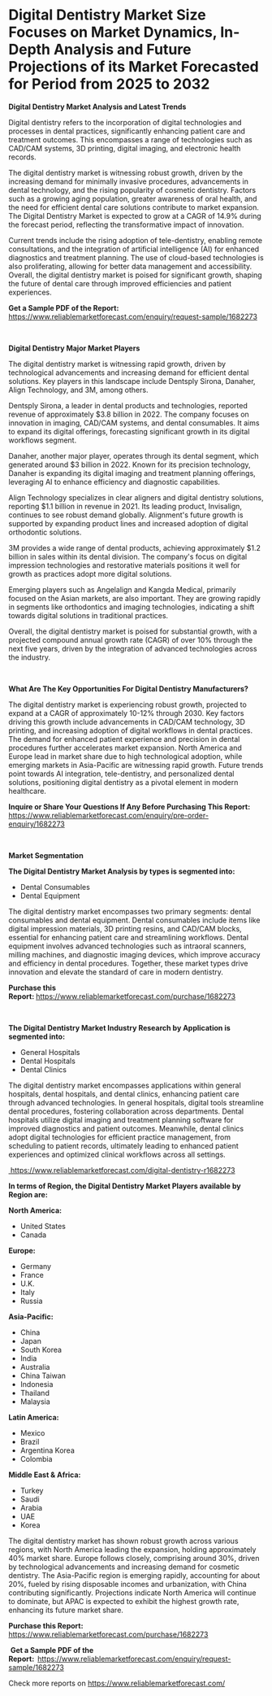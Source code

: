 <p><h1>Digital Dentistry Market Size Focuses on Market Dynamics, In-Depth Analysis and Future Projections of its Market Forecasted for Period from 2025 to 2032</h1></p><p><strong>Digital Dentistry Market Analysis and Latest Trends</strong></p>
<p><p>Digital dentistry refers to the incorporation of digital technologies and processes in dental practices, significantly enhancing patient care and treatment outcomes. This encompasses a range of technologies such as CAD/CAM systems, 3D printing, digital imaging, and electronic health records. </p><p>The digital dentistry market is witnessing robust growth, driven by the increasing demand for minimally invasive procedures, advancements in dental technology, and the rising popularity of cosmetic dentistry. Factors such as a growing aging population, greater awareness of oral health, and the need for efficient dental care solutions contribute to market expansion. The Digital Dentistry Market is expected to grow at a CAGR of 14.9% during the forecast period, reflecting the transformative impact of innovation.</p><p>Current trends include the rising adoption of tele-dentistry, enabling remote consultations, and the integration of artificial intelligence (AI) for enhanced diagnostics and treatment planning. The use of cloud-based technologies is also proliferating, allowing for better data management and accessibility. Overall, the digital dentistry market is poised for significant growth, shaping the future of dental care through improved efficiencies and patient experiences.</p></p>
<p><strong>Get a Sample PDF of the Report:&nbsp;</strong> <a href="https://www.reliablemarketforecast.com/enquiry/request-sample/1682273?utm_campaign=2299&utm_medium=2&utm_source=Github&utm_content=ia&utm_term=03032025&utm_id=digital-dentistry">https://www.reliablemarketforecast.com/enquiry/request-sample/1682273</a></p>
<p>&nbsp;</p>
<p><strong>Digital Dentistry Major Market Players</strong></p>
<p><p>The digital dentistry market is witnessing rapid growth, driven by technological advancements and increasing demand for efficient dental solutions. Key players in this landscape include Dentsply Sirona, Danaher, Align Technology, and 3M, among others. </p><p>Dentsply Sirona, a leader in dental products and technologies, reported revenue of approximately $3.8 billion in 2022. The company focuses on innovation in imaging, CAD/CAM systems, and dental consumables. It aims to expand its digital offerings, forecasting significant growth in its digital workflows segment.</p><p>Danaher, another major player, operates through its dental segment, which generated around $3 billion in 2022. Known for its precision technology, Danaher is expanding its digital imaging and treatment planning offerings, leveraging AI to enhance efficiency and diagnostic capabilities.</p><p>Align Technology specializes in clear aligners and digital dentistry solutions, reporting $1.1 billion in revenue in 2021. Its leading product, Invisalign, continues to see robust demand globally. Alignment's future growth is supported by expanding product lines and increased adoption of digital orthodontic solutions.</p><p>3M provides a wide range of dental products, achieving approximately $1.2 billion in sales within its dental division. The company's focus on digital impression technologies and restorative materials positions it well for growth as practices adopt more digital solutions.</p><p>Emerging players such as Angelalign and Kangda Medical, primarily focused on the Asian markets, are also important. They are growing rapidly in segments like orthodontics and imaging technologies, indicating a shift towards digital solutions in traditional practices.</p><p>Overall, the digital dentistry market is poised for substantial growth, with a projected compound annual growth rate (CAGR) of over 10% through the next five years, driven by the integration of advanced technologies across the industry.</p></p>
<p>&nbsp;</p>
<p><strong>What Are The Key Opportunities For Digital Dentistry Manufacturers?</strong></p>
<p><p>The digital dentistry market is experiencing robust growth, projected to expand at a CAGR of approximately 10-12% through 2030. Key factors driving this growth include advancements in CAD/CAM technology, 3D printing, and increasing adoption of digital workflows in dental practices. The demand for enhanced patient experience and precision in dental procedures further accelerates market expansion. North America and Europe lead in market share due to high technological adoption, while emerging markets in Asia-Pacific are witnessing rapid growth. Future trends point towards AI integration, tele-dentistry, and personalized dental solutions, positioning digital dentistry as a pivotal element in modern healthcare.</p></p>
<p><strong>Inquire or Share Your Questions If Any Before Purchasing This Report:</strong> <a href="https://www.reliablemarketforecast.com/enquiry/pre-order-enquiry/1682273?utm_campaign=2299&utm_medium=2&utm_source=Github&utm_content=ia&utm_term=03032025&utm_id=digital-dentistry">https://www.reliablemarketforecast.com/enquiry/pre-order-enquiry/1682273</a></p>
<p>&nbsp;</p>
<p><strong>Market Segmentation</strong></p>
<p><strong>The Digital Dentistry Market Analysis by types is segmented into:</strong></p>
<p><ul><li>Dental Consumables</li><li>Dental Equipment</li></ul></p>
<p><p>The digital dentistry market encompasses two primary segments: dental consumables and dental equipment. Dental consumables include items like digital impression materials, 3D printing resins, and CAD/CAM blocks, essential for enhancing patient care and streamlining workflows. Dental equipment involves advanced technologies such as intraoral scanners, milling machines, and diagnostic imaging devices, which improve accuracy and efficiency in dental procedures. Together, these market types drive innovation and elevate the standard of care in modern dentistry.</p></p>
<p><strong>Purchase this Report:&nbsp;</strong><a href="https://www.reliablemarketforecast.com/purchase/1682273?utm_campaign=2299&utm_medium=2&utm_source=Github&utm_content=ia&utm_term=03032025&utm_id=digital-dentistry">https://www.reliablemarketforecast.com/purchase/1682273</a></p>
<p>&nbsp;</p>
<p><strong>The Digital Dentistry Market Industry Research by Application is segmented into:</strong></p>
<p><ul><li>General Hospitals</li><li>Dental Hospitals</li><li>Dental Clinics</li></ul></p>
<p><p>The digital dentistry market encompasses applications within general hospitals, dental hospitals, and dental clinics, enhancing patient care through advanced technologies. In general hospitals, digital tools streamline dental procedures, fostering collaboration across departments. Dental hospitals utilize digital imaging and treatment planning software for improved diagnostics and patient outcomes. Meanwhile, dental clinics adopt digital technologies for efficient practice management, from scheduling to patient records, ultimately leading to enhanced patient experiences and optimized clinical workflows across all settings.</p></p>
<p><a href="https://www.reliablemarketforecast.com/digital-dentistry-r1682273?utm_campaign=2299&utm_medium=2&utm_source=Github&utm_content=ia&utm_term=03032025&utm_id=digital-dentistry">&nbsp;https://www.reliablemarketforecast.com/digital-dentistry-r1682273</a></p>
<p><strong>In terms of Region, the Digital Dentistry Market Players available by Region are:</strong></p>
<p>
    <p> <strong> North America: </strong>
        <ul>
            <li>United States</li>
            <li>Canada</li>
        </ul>
        </p> 
    <p> <strong> Europe: </strong>
        <ul>
            <li>Germany</li>
            <li>France</li>
            <li>U.K.</li>
            <li>Italy</li>
            <li>Russia</li>
        </ul>
        </p> 
    <p> <strong> Asia-Pacific: </strong>
        <ul>
            <li>China</li>
            <li>Japan</li>
            <li>South Korea</li>
            <li>India</li>
            <li>Australia</li>
            <li>China Taiwan</li>
            <li>Indonesia</li>
            <li>Thailand</li>
            <li>Malaysia</li>
        </ul>
        </p> 
    <p> <strong> Latin America: </strong>
        <ul>
            <li>Mexico</li>
            <li>Brazil</li>
            <li>Argentina Korea</li>
            <li>Colombia</li>
        </ul>
        </p> 
    <p> <strong> Middle East & Africa: </strong>
        <ul>
            <li>Turkey</li>
            <li>Saudi</li>
            <li>Arabia</li>
            <li>UAE</li>
            <li>Korea</li>
        </ul>
    </p>
    </p>
<p><p>The digital dentistry market has shown robust growth across various regions, with North America leading the expansion, holding approximately 40% market share. Europe follows closely, comprising around 30%, driven by technological advancements and increasing demand for cosmetic dentistry. The Asia-Pacific region is emerging rapidly, accounting for about 20%, fueled by rising disposable incomes and urbanization, with China contributing significantly. Projections indicate North America will continue to dominate, but APAC is expected to exhibit the highest growth rate, enhancing its future market share.</p></p>
<p><strong>Purchase this Report: </strong><a href="https://www.reliablemarketforecast.com/purchase/1682273?utm_campaign=2299&utm_medium=2&utm_source=Github&utm_content=ia&utm_term=03032025&utm_id=digital-dentistry">https://www.reliablemarketforecast.com/purchase/1682273</a></p>
<p>&nbsp;<strong>Get a Sample PDF of the Report:&nbsp;&nbsp;</strong><a href="https://www.reliablemarketforecast.com/enquiry/request-sample/1682273?utm_campaign=2299&utm_medium=2&utm_source=Github&utm_content=ia&utm_term=03032025&utm_id=digital-dentistry">https://www.reliablemarketforecast.com/enquiry/request-sample/1682273</a></p>
<p><strong></strong></p>
<p>Check more reports on <a href="https://www.reliablemarketforecast.com/?utm_campaign=2299&utm_medium=2&utm_source=Github&utm_content=ia&utm_term=03032025&utm_id=digital-dentistry">https://www.reliablemarketforecast.com/</a></p>